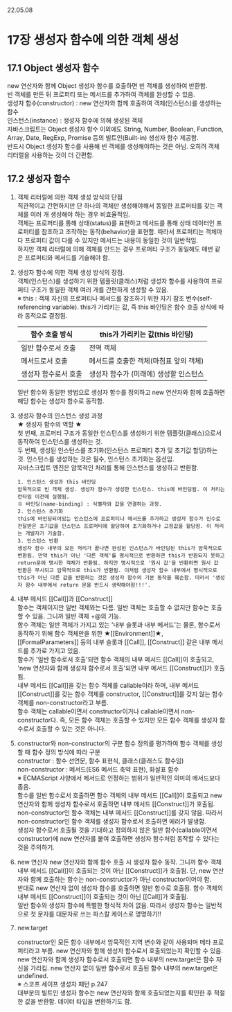 22.05.08

# 17장 생성자 함수에 의한 객체 생성

## 17.1 Object 생성자 함수

new 연산자와 함께 Object 생성자 함수를 호출하면 빈 객체를 생성하여 반환함.  
빈 객체를 만든 뒤 프로퍼티 또는 메서드를 추가하여 객체를 완성할 수 있음.  
생성자 함수(constructor) : new 연산자와 함께 호출하여 객체(인스턴스)를 생성하는 함수  
인스턴스(instance) : 생성자 함수에 의해 생성된 객체  
자바스크립트는 Object 생성자 함수 이외에도 String, Number, Boolean, Function, Array, Date, RegExp, Promise 등의 빌트인(Built-in) 생성자 함수 제공함.  
반드시 Object 생성자 함수를 사용해 빈 객체를 생성해야하는 것은 아님. 오히려 객체 리터럴을 사용하는 것이 더 간편함.

## 17.2 생성자 함수

1.  객체 리터럴에 의한 객체 생성 방식의 단점  
    직관적이고 간편하지만 단 하나의 객체만 생성해야해서 동일한 프로퍼티를 갖는 객체를 여러 개 생성해야 하는 경우 비효율적임.  
    객체는 프로퍼티를 통해 상태(status)를 표현하고 메서드를 통해 상태 데이터인 프로퍼티를 참조하고 조작하는 동작(behavior)을 표현함. 따라서 프로퍼티는 객체마다 프로퍼티 값이 다를 수 있지만 메서드는 내용이 동일한 것이 일반적임.  
    하지만 객체 리터럴에 의해 객체를 만드는 경우 프로퍼티 구조가 동일해도 매번 같은 프로퍼티와 메서드를 기술해야 함.

2.  생성자 함수에 의한 객체 생성 방식의 장점.  
    객체(인스턴스)를 생성하기 위한 템플릿(클래스)처럼 생성자 함수를 사용하여 프로퍼티 구조가 동일한 객체 여러 개를 간편하게 생성할 수 있음.  
    ※ this : 객체 자신의 프로퍼티나 메서드를 참조하기 위한 자기 참조 변수(self-referencing variable). this가 가리키는 값, 즉 this 바인딩은 함수 호출 상식에 따라 동적으로 결정됨.

    | 함수 호출 방식       | this가 가리키는 값(this 바인딩)        |
    | -------------------- | -------------------------------------- |
    | 일반 함수로서 호출   | 전역 객체                              |
    | 메서드로서 호출      | 메서드를 호출한 객체(마침표 앞의 객체) |
    | 생성자 함수로서 호출 | 생성자 함수가 (미래에) 생성할 인스턴스 |

    일반 함수와 동일한 방법으로 생성자 함수를 정의하고 new 연산자와 함께 호출하면 해당 함수는 생성자 함수로 동작함.

3.  생성자 함수의 인스턴스 생성 과정  
    ★ 생성자 함수의 역할 ★  
    첫 번째, 프로퍼티 구조가 동일한 인스턴스를 생성하기 위한 템플릿(클래스)으로서 동작하여 인스턴스를 생성하는 것.  
    두 번째, 생성된 인스턴스를 초기화(인스턴스 프로퍼티 추가 및 초기값 할당)하는 것. 인스턴스를 생성하는 것은 필수, 인스턴스 초기화는 옵션임.  
    자바스크립트 엔진은 암묵적인 처리를 통해 인스턴스를 생성하고 반환함.

        1. 인스턴스 생성과 this 바인딩
        암묵적으로 빈 객체 생성. 생성자 함수가 생성한 인스턴스. this에 바인딩됨. 이 처리는 런타임 이전에 실행됨.
        ※ 바인딩(name-binding) : 식별자와 값을 연결하는 과정.
        2. 인스턴스 초기화
        this에 바인딩되어있는 인스턴스에 프로퍼티나 메서드를 추가하고 생성자 함수가 인수로 전달받은 초기값을 인스턴스 프로퍼티에 할당하여 초기화하거나 고정값을 할당함. 이 처리는 개발자가 기술함.
        3. 인스턴스 반환
        생성자 함수 내부의 모든 처리가 끝나면 완성된 인스턴스가 바인딩된 this가 암묵적으로 변환됨. 만약 this가 아닌 '다른 객체'를 명시적으로 반환하면 this가 반환되지 못하고 return문에 명시한 객체가 반환됨. 하지만 명시적으로 '원시 값'을 반환하면 원시 값 반환은 무시되고 암묵적으로 this가 반환됨. 이처럼 생성자 함수 내부에서 명시적으로 this가 아닌 다른 값을 반환하는 것은 생성자 함수의 기본 동작을 훼손함. 따라서 '생성자 함수 내부에서 return 문을 반드시 생략해야함!!!'.

4.  내부 메서드 [[Call]]과 [[Construct]]  
    함수는 객체이지만 일반 객체와는 다름. 일반 객체는 호출할 수 없지만 함수는 호출할 수 있음. 그니까 일반 객체 +@의 기능.  
    함수 객체는 일반 객체가 가지고 있는 '내부 슬롯과 내부 메서드'는 물론, 함수로서 동작하기 위해 함수 객체만을 위한 ★[[Environment]]★, [[FormalParameters]] 등의 내부 슬롯과 [[Call]], [[Construct]] 같은 내부 메서드를 추가로 가지고 있음.  
    함수가 '일반 함수로서 호출'되면 함수 객체의 내부 메서드 [[Call]]이 호출되고, 'new 연산자와 함께 생성자 함수로서 호출'되면 내부 메서드 [[Construct]]가 호출됨.  
    내부 메서드 [[Call]]을 갖는 함수 객체를 callable이라 하며, 내부 메서드 [[Construct]]를 갖는 함수 객체를 constructor, [[Construct]]를 갖지 않는 함수 객체를 non-constructor라고 부름.  
    함수 객체는 callable이면서 constructor이거나 callable이면서 non-constructor다. 즉, 모든 함수 객체는 호출할 수 있지만 모든 함수 객체를 생성자 함수로서 호출할 수 있는 것은 아니다.

5.  constructor와 non-constructor의 구분
    함수 정의를 평가하여 함수 객체를 생성할 때 함수 정의 방식에 따라 구분  
    constructor : 함수 선언문, 함수 표현식, 클래스(클래스도 함수임)  
    non-constructor : 메서드(ES6 메서드 축약 표현), 화살표 함수  
    ※ ECMAScript 사양에서 메서드로 인정하는 범위가 일반적인 의미의 메서드보다 좁음.  
    함수를 일반 함수로서 호출하면 함수 객체의 내부 메서드 [[Call]]이 호출되고 new 연산자와 함께 생성자 함수로서 호출하면 내부 메서드 [[Construct]]가 호출됨. non-constructor인 함수 객체는 내부 메서드 [[Construct]]를 갖지 않음. 따라서 non-constructor인 함수 객체를 생성자 함수로서 호출하면 에러가 발생함.  
    생성자 함수로서 호출될 것을 기대하고 정의하지 않은 일반 함수(callable이면서 constructor)에 new 연산자를 붙여 호출하면 생성자 함수처럼 동작할 수 있다는 것을 주의하기.

6.  new 연산자
    new 연산자와 함께 함수 호출 시 생성자 함수 동작. 그니까 함수 객체 내부 메서드 [[Call]]이 호출되는 것이 아닌 [[Construct]]가 호출됨. 단, new 연산자와 함께 호출하는 함수는 non-constructor가 아닌 constructor이어야 함.  
    반대로 new 연산자 없이 생성자 함수를 호출하면 일반 함수로 호출됨. 함수 객체의 내부 메서드 [[Construct]]이 호출되는 것이 아닌 [[Call]]가 호출됨.  
    일반 함수와 생성자 함수에 특별한 형식적 차이 없음. 따라서 생성자 함수는 일반적으로 첫 문자를 대문자로 쓰는 파스칼 케이스로 명명하기!!

7.  new.target

    constructor인 모든 함수 내부에서 암묵적인 지역 변수와 같이 사용되며 메타 프로퍼티라고 부름. new 연산자와 함께 생성자 함수로서 호출되었는지 확인할 수 있음. new 연산자와 함께 생성자 함수로서 호출되면 함수 내부의 new.target은 함수 자신을 가리킴. new 연산자 없이 일반 함수로서 호출된 함수 내부의 new.target은 undefined.  
    ※ 스코프 세이프 생성자 패턴 p.247  
    대부분의 빌트인 생성자 함수는 new 연산자와 함께 호출되었는지를 확인한 후 적절한 값을 반환함. 데이터 타입을 변환하기도 함.
